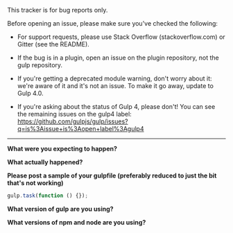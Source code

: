 This tracker is for bug reports only.


Before opening an issue, please make sure you've checked the following:

- For support requests, please use Stack Overflow (stackoverflow.com) or Gitter (see the README).

- If the bug is in a plugin, open an issue on the plugin repository, not the gulp repository.

- If you're getting a deprecated module warning, don't worry about it: we're aware of it and it's not an issue. To make it go away, update to Gulp 4.0.

- If you're asking about the status of Gulp 4, please don't! You can see the remaining issues on the gulp4 label: https://github.com/gulpjs/gulp/issues?q=is%3Aissue+is%3Aopen+label%3Agulp4

----

**What were you expecting to happen?**

**What actually happened?**

**Please post a sample of your gulpfile (preferably reduced to just the bit that's not working)**

```js
gulp.task(function () {});
```

**What version of gulp are you using?**

**What versions of npm and node are you using?**
